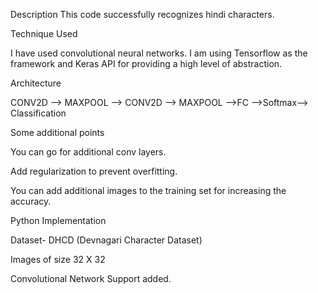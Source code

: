 Description
This code successfully recognizes hindi characters.

Technique Used

I have used convolutional neural networks. I am using Tensorflow as the framework and Keras API for providing a high level of abstraction.

Architecture

CONV2D --> MAXPOOL --> CONV2D --> MAXPOOL -->FC -->Softmax--> Classification

Some additional points

You can go for additional conv layers.

Add regularization to prevent overfitting.

You can add additional images to the training set for increasing the accuracy.

Python Implementation

Dataset- DHCD (Devnagari Character Dataset)

Images of size 32 X 32

Convolutional Network Support added.
